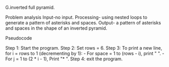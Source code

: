 G.inverted full pyramid.

Problem analysis
Input-no input.
Processing- using nested loops to generate a pattern of asterisks and spaces.
Output-  a pattern of asterisks and spaces in the shape of an inverted pyramid.

Pseudocode

Step 1: Start the program.
Step 2: Set rows = 6.
Step 3: To print a new line, for i = rows to 1 (decrementing by 1):
     - For space = 1 to (rows - i), print "  ".
     - For j = 1 to (2 * i - 1), Print "* ".
Step 4: exit the program.
